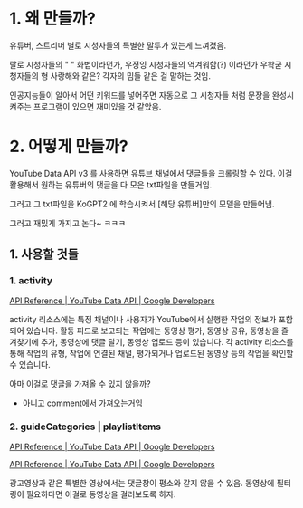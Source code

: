 # 1. 왜 만들까?

유튜버, 스트리머 별로 시청자들의 특별한 말투가 있는게 느껴졌음.

랄로 시청자들의 " " 화법이라던가, 우정잉 시청자들의 역겨워함(?) 이라던가 우왁굳 시청자들의 형 사랑해와 같은? 각자의 밈들 같은 걸 말하는 것임.

인공지능들이 알아서 어떤 키워드를 넣어주면 자동으로 그 시청자들 처럼 문장을 완성시켜주는 프로그램이 있으면 재미있을 것 같았음.

# 2. 어떻게 만들까?

YouTube Data API v3 를 사용하면 유튜브 채널에서 댓글들을 크롤링할 수 있다. 이걸 활용해서 원하는 유튜버의 댓글을 다 모은 txt파일을 만들거임.

그러고 그 txt파일을 KoGPT2 에 학습시켜서 [해당 유튜버]만의 모델을 만들어냄.

그러고 재밌게 가지고 논다~ ㅋㅋㅋ

## 1. 사용할 것들

### 1. activity

[API Reference | YouTube Data API | Google Developers](https://developers.google.com/youtube/v3/docs/?apix=true#Activities)

activity 리소스에는 특정 채널이나 사용자가 YouTube에서 실행한 작업의 정보가 포함되어 있습니다. 활동 피드로 보고되는 작업에는 동영상 평가, 동영상 공유, 동영상을 즐겨찾기에 추가, 동영상에 댓글 달기, 동영상 업로드 등이 있습니다. 각 activity 리소스를 통해 작업의 유형, 작업에 연결된 채널, 평가되거나 업로드된 동영상 등의 작업을 확인할 수 있습니다.

아마 이걸로 댓글을 가져올 수 있지 않을까?

- 아니고 comment에서 가져오는거임

### 2. guideCategories | playlistItems

[API Reference | YouTube Data API | Google Developers](https://developers.google.com/youtube/v3/docs/?apix=true#GuideCategories)

[API Reference | YouTube Data API | Google Developers](https://developers.google.com/youtube/v3/docs/?apix=true#PlaylistItems)

광고영상과 같은 특별한 영상에서는 댓글창이 평소와 같지 않을 수 있음. 동영상에 필터링이 필요하다면 이걸로 동영상을 걸러보도록 하자.
